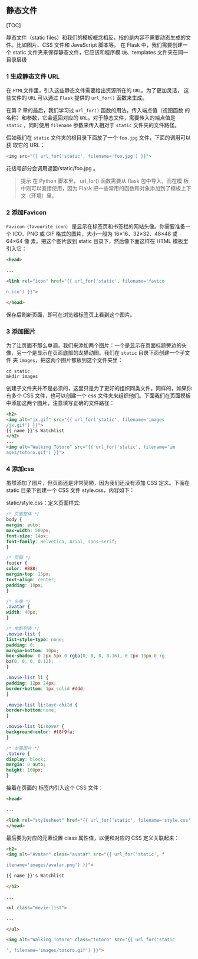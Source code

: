 ## 静态文件

[TOC]

静态文件（static files）和我们的模板概念相反，指的是内容不需要动态生成的文 件。比如图片、CSS 文件和 JavaScript 脚本等。
在 Flask 中，我们需要创建一个 static 文件夹来保存静态文件，它应该和程序模 块、templates 文件夹在同一目录层级

### 1 生成静态文件 URL
在 `HTML`文件里，引入这些静态文件需要给出资源所在的 `URL`。为了更加灵活， 这些文件的 `URL` 可以通过 `Flask` 提供的 `url_for()` 函数来生成。

在第 2 章的最后，我们学习过 `url_for()` 函数的用法，传入端点值（视图函数 的名称）和参数，它会返回对应的 `URL`。对于静态文件，需要传入的端点值是 `static` ，同时使用 `filename` 参数来传入相对于 `static` 文件夹的文件路径。

假如我们在 `static` 文件夹的根目录下面放了一个 `foo.jpg` 文件，下面的调用可以获 取它的 URL：

``` python
<img src="{{ url_for('static', filename='foo.jpg') }}"> 
```

花括号部分会调用返回/static/foo.jpg 。

> 提示 在 Python 脚本里， url_for() 函数需要从 flask 包中导入，而在模 板中则可以直接使用，因为 Flask 把一些常用的函数和对象添加到了模板上下 文（环境）里。



### 2  添加Favicon

`Favicon（favourite icon）` 是显示在标签页和书签栏的网站头像。你需要准备一个 ICO、PNG 或 GIF 格式的图片，大小一般为 16×16、32×32、48×48 或 64×64 像 素。把这个图片放到 static 目录下，然后像下面这样在 HTML 模板里引入它：

```html
<head>

...

<link rel="icon" href="{{ url_for('static', filename='favico

n.ico') }}">

</head>
```
保存后刷新页面，即可在浏览器标签页上看到这个图片。


### 3 添加图片
为了让页面不那么单调，我们来添加两个图片：一个是显示在页面标题旁边的头 像，另一个是显示在页面底部的龙猫动图。我们在 `static` 目录下面创建一个子文件 夹 `images`，把这两个图片都放到这个文件夹里：

```
cd static
mkdir images
```
创建子文件夹并不是必须的，这里只是为了更好的组织同类文件。同样的，如果你 有多个 CSS 文件，也可以创建一个 css 文件夹来组织他们。下面我们在页面模板 中添加这两个图片，注意填写正确的文件路径：

```html
<h2>
<img alt="jx.gif" src="{{ url_for('static', filename='images
/jx.gif') }}">
{{ name }}'s Watchlist
</h2>
...
<img alt="Walking Totoro" src="{{ url_for('static', filename='im
ages/totoro.gif') }}">
```

### 4 添加css
虽然添加了图片，但页面还是非常简陋，因为我们还没有添加 CSS 定义。下面在 static 目录下创建一个 CSS 文件 style.css，内容如下：

static/style.css：定义页面样式:
```css
/* 页面整体 */
body {
margin: auto;
max-width: 580px;
font-size: 14px;
font-family: Helvetica, Arial, sans-serif;
}

/* 页脚 */
footer {
color: #888;
margin-top: 15px;
text-align: center;
padding: 10px;
}

/* 头像 */
.avatar {
width: 40px;
}

/* 电影列表 */
.movie-list {
list-style-type: none;
padding: 0;
margin-bottom: 10px;
box-shadow: 0 2px 5px 0 rgba(0, 0, 0, 0.16), 0 2px 10px 0 rg
ba(0, 0, 0, 0.12);
}

.movie-list li {
padding: 12px 24px;
border-bottom: 1px solid #ddd;
}

.movie-list li:last-child {
border-bottom:none;
}

.movie-list li:hover {
background-color: #f8f9fa;
}

/* 龙猫图片 */
.totoro {
display: block;
margin: 0 auto;
height: 100px;
}
```

接着在页面的 <head> 标签内引入这个 CSS 文件：
```html
<head>

...

<link rel="stylesheet" href="{{ url_for('static', filename='style.css') }}" type="text/css">
</head>
```

最后要为对应的元素设置 class 属性值，以便和对应的 CSS 定义关联起来：


```html
<h2>
<img alt="Avatar" class="avatar" src="{{ url_for('static', f

ilename='images/avatar.png') }}">

{{ name }}'s Watchlist

</h2>

...

<ul class="movie-list">

...

</ul>

<img alt="Walking Totoro" class="totoro" src="{{ url_for('static

', filename='images/totoro.gif') }}">
```


